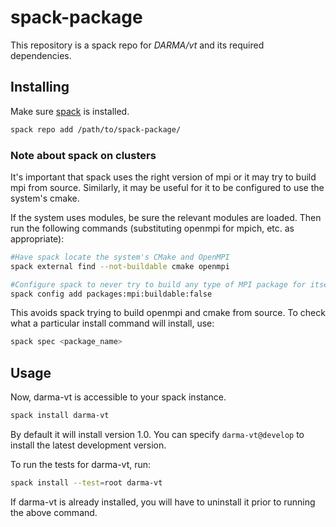 # spack-package

This repository is a spack repo for _DARMA/vt_ and its required dependencies.

## Installing

Make sure [spack](https://github.com/spack/spack) is installed.

```sh
spack repo add /path/to/spack-package/
```

### Note about spack on clusters

It's important that spack uses the right version of mpi or it may try to build mpi from source. Similarly, it may be useful for it to be configured to use the system's cmake.

If the system uses modules, be sure the relevant modules are loaded. Then run the following commands (substituting openmpi for mpich, etc. as appropriate):

```sh
#Have spack locate the system's CMake and OpenMPI
spack external find --not-buildable cmake openmpi

#Configure spack to never try to build any type of MPI package for itself
spack config add packages:mpi:buildable:false
```

This avoids spack trying to build openmpi and cmake from source. To check what a particular install command will install, use:

```sh
spack spec <package_name>
```

## Usage

Now, darma-vt is accessible to your spack instance.

```sh
spack install darma-vt
```

By default it will install version 1.0. You can specify `darma-vt@develop` to install the latest development version.

To run the tests for darma-vt, run:

```sh
spack install --test=root darma-vt
```

If darma-vt is already installed, you will have to uninstall it prior to running the above command.
